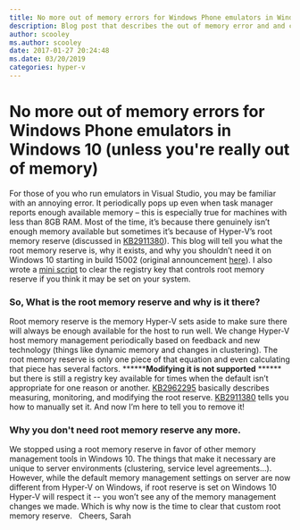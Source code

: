 ```yaml
---
title: No more out of memory errors for Windows Phone emulators in Windows 10
description: Blog post that describes the out of memory error and and clarifies the purpose and necessity of the root memory reserve.
author: scooley
ms.author: scooley
date: 2017-01-27 20:24:48
ms.date: 03/20/2019
categories: hyper-v
---
```


# No more out of memory errors for Windows Phone emulators in Windows 10 (unless you're really out of memory)

For those of you who run emulators in Visual Studio, you may be familiar with an annoying error.<!-- [![1A742E040AD543ACAF235D67681F6656](https://msdnshared.blob.core.windows.net/media/2017/01/1A742E040AD543ACAF235D67681F6656_thumb3.png)](https://msdnshared.blob.core.windows.net/media/2017/01/1A742E040AD543ACAF235D67681F6656_thumb3.png)--> It periodically pops up even when task manager reports enough available memory – this is especially true for machines with less than 8GB RAM. Most of the time, it’s because there genuinely isn’t enough memory available but sometimes it’s because of Hyper-V’s root memory reserve (discussed in [KB2911380](https://support.microsoft.com/en-us/help/2911380/-not-enough-memory-error-message-and-windows-phone-8-emulator-does-not-start-in-windows-8.1)). This blog will tell you what the root memory reserve is, why it exists, and why you shouldn’t need it on Windows 10 starting in build 15002 (original announcement [here](https://blogs.technet.microsoft.com/virtualization/2017/01/10/cool-new-things-for-hyper-v-on-desktop/)). I also wrote a [mini script](https://github.com/Microsoft/Virtualization-Documentation/tree/live/hyperv-tools/root-memory-reserve) to clear the registry key that controls root memory reserve if you think it may be set on your system. 

### So, What is the root memory reserve and why is it there?

Root memory reserve is the memory Hyper-V sets aside to make sure there will always be enough available for the host to run well. We change Hyper-V host memory management periodically based on feedback and new technology (things like dynamic memory and changes in clustering). The root memory reserve is only one piece of that equation and even calculating that piece has several factors. ********Modifying it is not supported** ****** but there is still a registry key available for times when the default isn’t appropriate for one reason or another. [KB2962295](https://support2.microsoft.com/kb/2962295) basically describes measuring, monitoring, and modifying the root reserve. [KB2911380](https://support.microsoft.com/en-us/help/2911380/-not-enough-memory-error-message-and-windows-phone-8-emulator-does-not-start-in-windows-8.1) tells you how to manually set it. And now I’m here to tell you to remove it!

### Why you don't need root memory reserve any more.

We stopped using a root memory reserve in favor of other memory management tools in Windows 10. The things that make it necessary are unique to server environments (clustering, service level agreements…). However, while the default memory management settings on server are now different from Hyper-V on Windows, if root reserve is set on Windows 10 Hyper-V will respect it -- you won’t see any of the memory management changes we made. Which is why now is the time to clear that custom root memory reserve.   Cheers, Sarah
